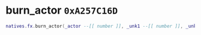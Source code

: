 # burn_actor `0xA257C16D`

```lua
natives.fx.burn_actor(_actor --[[ number ]], _unk1 --[[ number ]], _unk2 --[[ number ]])
```